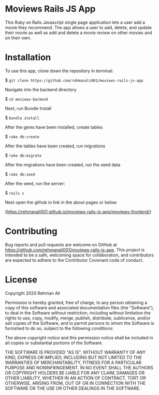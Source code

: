 # Moviews Rails JS App

This Ruby on Rails Javascript single page application lets a user add a movie they recommend. The app allows a user to add, delete, and update their movie as well as add and delete a movie review on other movies and on their own.

# Installation

To use this app, clone down the repository in terminal:

$ `git clone https://github.com/rehmanali001/moviews-rails-js-app`

Navigate into the backend directory

$ `cd moviews-backend` 

Next, run Bundle Install

$ `bundle install`

After the gems have been installed, create tables

$ `rake db:create`

After the tables have been created, run migrations

$ `rake db:migrate`

After the migrations have been created, run the seed data

$ `rake db:seed`

After the seed, run the server:

$ `rails s`

Next open the github io link in the about pages or below 

(https://rehmanali001.github.io/moviews-rails-js-app/moviews-frontend/)

# Contributing

Bug reports and pull requests are welcome on GitHub at https://github.com/rehmanali001/moviews-rails-js-app. This project is intended to be a safe, welcoming space for collaboration, and contributors are expected to adhere to the Contributor Covenant code of conduct.

# License

Copyright 2020 Rehman Ali

Permission is hereby granted, free of charge, to any person obtaining a copy of this software and associated documentation files (the "Software"), to deal in the Software without restriction, including without limitation the rights to use, copy, modify, merge, publish, distribute, sublicense, and/or sell copies of the Software, and to permit persons to whom the Software is furnished to do so, subject to the following conditions:

The above copyright notice and this permission notice shall be included in all copies or substantial portions of the Software.

THE SOFTWARE IS PROVIDED "AS IS", WITHOUT WARRANTY OF ANY KIND, EXPRESS OR IMPLIED, INCLUDING BUT NOT LIMITED TO THE WARRANTIES OF MERCHANTABILITY, FITNESS FOR A PARTICULAR PURPOSE AND NONINFRINGEMENT. IN NO EVENT SHALL THE AUTHORS OR COPYRIGHT HOLDERS BE LIABLE FOR ANY CLAIM, DAMAGES OR OTHER LIABILITY, WHETHER IN AN ACTION OF CONTRACT, TORT OR OTHERWISE, ARISING FROM, OUT OF OR IN CONNECTION WITH THE SOFTWARE OR THE USE OR OTHER DEALINGS IN THE SOFTWARE.